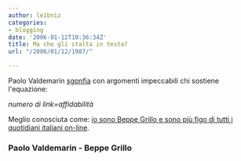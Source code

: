 ```yaml
---
author: leibniz
categories:
- blogging
date: '2006-01-12T10:36:34Z'
title: Ma che gli stalta in testa?
url: "/2006/01/12/1987/"

---
```

Paolo Valdemarin [sgonfia](http://paolo.evectors.it/italian/2006/01/11.html#a2721) con argomenti impeccabili chi sostiene l'equazione:


_numero di link=affidabilità_


Meglio conosciuta come: [io sono Beppe Grillo e sono più figo di tutti i quotidiani italiani on-line](http://www.beppegrillo.it/2006/01/lalbo_dei_blogg.html).


### Paolo Valdemarin - Beppe Grillo
